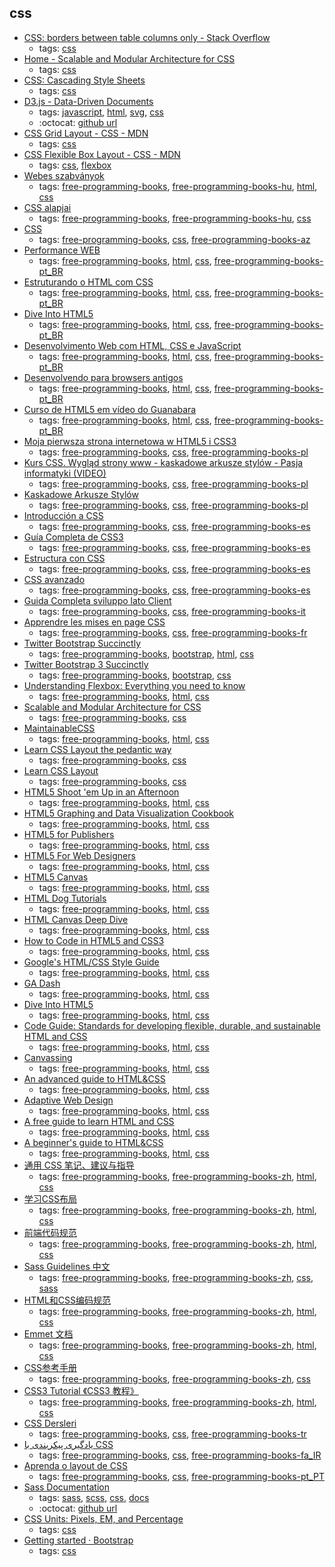 css 
---
* [CSS: borders between table columns only - Stack Overflow](https://stackoverflow.com/questions/3313456/css-borders-between-table-columns-only)
    * tags: [css](../tags/css.md)
* [Home - Scalable and Modular Architecture for CSS](https://smacss.com/)
    * tags: [css](../tags/css.md)
* [CSS: Cascading Style Sheets](https://developer.mozilla.org/en-US/docs/Web/CSS)
    * tags: [css](../tags/css.md)
* [D3.js - Data-Driven Documents](https://d3js.org/)
    * tags: [javascript](../tags/javascript.md), [html](../tags/html.md), [svg](../tags/svg.md), [css](../tags/css.md)
    * :octocat: [github url](https://github.com/d3/d3)
* [CSS Grid Layout - CSS - MDN](https://developer.mozilla.org/en-US/docs/Web/CSS/CSS_Grid_Layout)
    * tags: [css](../tags/css.md)
* [CSS Flexible Box Layout - CSS - MDN](https://developer.mozilla.org/en-US/docs/Web/CSS/CSS_Flexible_Box_Layout)
    * tags: [css](../tags/css.md), [flexbox](../tags/flexbox.md)
* [Webes szabványok](http://nagygusztav.hu/webes-szabvanyok)
    * tags: [free-programming-books](../tags/free-programming-books.md), [free-programming-books-hu](../tags/free-programming-books-hu.md), [html](../tags/html.md), [css](../tags/css.md)
* [CSS alapjai](http://weblabor.hu/cikkek/cssalapjai1)
    * tags: [free-programming-books](../tags/free-programming-books.md), [free-programming-books-hu](../tags/free-programming-books-hu.md), [css](../tags/css.md)
* [CSS](http://ilkaddimlar.com/kateqoriya12/CSS)
    * tags: [free-programming-books](../tags/free-programming-books.md), [css](../tags/css.md), [free-programming-books-az](../tags/free-programming-books-az.md)
* [Performance WEB](http://www.webperf.com.br)
    * tags: [free-programming-books](../tags/free-programming-books.md), [html](../tags/html.md), [css](../tags/css.md), [free-programming-books-pt_BR](../tags/free-programming-books-pt_BR.md)
* [Estruturando o HTML com CSS](http://pt-br.learnlayout.com)
    * tags: [free-programming-books](../tags/free-programming-books.md), [html](../tags/html.md), [css](../tags/css.md), [free-programming-books-pt_BR](../tags/free-programming-books-pt_BR.md)
* [Dive Into HTML5](http://diveintohtml5.com.br)
    * tags: [free-programming-books](../tags/free-programming-books.md), [html](../tags/html.md), [css](../tags/css.md), [free-programming-books-pt_BR](../tags/free-programming-books-pt_BR.md)
* [Desenvolvimento Web com HTML, CSS e JavaScript](https://www.caelum.com.br/apostila-html-css-javascript/)
    * tags: [free-programming-books](../tags/free-programming-books.md), [html](../tags/html.md), [css](../tags/css.md), [free-programming-books-pt_BR](../tags/free-programming-books-pt_BR.md)
* [Desenvolvendo para browsers antigos](http://tableless.com.br/browsers-antigos-guerra-contra-o-terror/)
    * tags: [free-programming-books](../tags/free-programming-books.md), [html](../tags/html.md), [css](../tags/css.md), [free-programming-books-pt_BR](../tags/free-programming-books-pt_BR.md)
* [Curso de HTML5 em vídeo do Guanabara](https://www.youtube.com/playlist?list=PLHz_AreHm4dlAnJ_jJtV29RFxnPHDuk9o)
    * tags: [free-programming-books](../tags/free-programming-books.md), [html](../tags/html.md), [css](../tags/css.md), [free-programming-books-pt_BR](../tags/free-programming-books-pt_BR.md)
* [Moja pierwsza strona internetowa w HTML5 i CSS3](http://ferrante.pl/books/html/)
    * tags: [free-programming-books](../tags/free-programming-books.md), [css](../tags/css.md), [free-programming-books-pl](../tags/free-programming-books-pl.md)
* [Kurs CSS. Wygląd strony www - kaskadowe arkusze stylów - Pasja informatyki (VIDEO)](https://www.youtube.com/playlist?list=PLOYHgt8dIdow6b2Qm3aTJbKT2BPo5iybv)
    * tags: [free-programming-books](../tags/free-programming-books.md), [css](../tags/css.md), [free-programming-books-pl](../tags/free-programming-books-pl.md)
* [Kaskadowe Arkusze Stylów](http://www.kurshtml.edu.pl/css/index.html)
    * tags: [free-programming-books](../tags/free-programming-books.md), [css](../tags/css.md), [free-programming-books-pl](../tags/free-programming-books-pl.md)
* [Introducción a CSS](http://librosweb.es/libro/css/)
    * tags: [free-programming-books](../tags/free-programming-books.md), [css](../tags/css.md), [free-programming-books-es](../tags/free-programming-books-es.md)
* [Guía Completa de CSS3](http://www.etnassoft.com/biblioteca/guia-completa-de-css3/)
    * tags: [free-programming-books](../tags/free-programming-books.md), [css](../tags/css.md), [free-programming-books-es](../tags/free-programming-books-es.md)
* [Estructura con CSS](http://es.learnlayout.com)
    * tags: [free-programming-books](../tags/free-programming-books.md), [css](../tags/css.md), [free-programming-books-es](../tags/free-programming-books-es.md)
* [CSS avanzado](http://librosweb.es/libro/css_avanzado/)
    * tags: [free-programming-books](../tags/free-programming-books.md), [css](../tags/css.md), [free-programming-books-es](../tags/free-programming-books-es.md)
* [Guida Completa sviluppo lato Client](http://www.aiutamici.com/PortalWeb/eBook/ebook/Alessandro_Stella-Programmare_per_il_web.pdf)
    * tags: [free-programming-books](../tags/free-programming-books.md), [css](../tags/css.md), [free-programming-books-it](../tags/free-programming-books-it.md)
* [Apprendre les mises en page CSS](http://fr.learnlayout.com)
    * tags: [free-programming-books](../tags/free-programming-books.md), [css](../tags/css.md), [free-programming-books-fr](../tags/free-programming-books-fr.md)
* [Twitter Bootstrap Succinctly](https://www.syncfusion.com/resources/techportal/ebooks/twitterbootstrap)
    * tags: [free-programming-books](../tags/free-programming-books.md), [bootstrap](../tags/bootstrap.md), [html](../tags/html.md), [css](../tags/css.md)
* [Twitter Bootstrap 3 Succinctly](https://www.syncfusion.com/resources/techportal/ebooks/twitterbootstrap3)
    * tags: [free-programming-books](../tags/free-programming-books.md), [bootstrap](../tags/bootstrap.md), [css](../tags/css.md)
* [Understanding Flexbox: Everything you need to know](https://ohansemmanuel.github.io/uf_download.html)
    * tags: [free-programming-books](../tags/free-programming-books.md), [html](../tags/html.md), [css](../tags/css.md)
* [Scalable and Modular Architecture for CSS](https://smacss.com)
    * tags: [free-programming-books](../tags/free-programming-books.md), [css](../tags/css.md)
* [MaintainableCSS](http://maintainablecss.com)
    * tags: [free-programming-books](../tags/free-programming-books.md), [html](../tags/html.md), [css](../tags/css.md)
* [Learn CSS Layout the pedantic way](http://book.mixu.net/css/)
    * tags: [free-programming-books](../tags/free-programming-books.md), [css](../tags/css.md)
* [Learn CSS Layout](http://learnlayout.com)
    * tags: [free-programming-books](../tags/free-programming-books.md), [css](../tags/css.md)
* [HTML5 Shoot 'em Up in an Afternoon](https://leanpub.com/html5shootemupinanafternoon/read)
    * tags: [free-programming-books](../tags/free-programming-books.md), [html](../tags/html.md), [css](../tags/css.md)
* [HTML5 Graphing and Data Visualization Cookbook](https://www.packtpub.com/packt/free-ebook/html5-data-visualization-cookbook)
    * tags: [free-programming-books](../tags/free-programming-books.md), [html](../tags/html.md), [css](../tags/css.md)
* [HTML5 for Publishers](http://chimera.labs.oreilly.com/books/1234000000770/index.html)
    * tags: [free-programming-books](../tags/free-programming-books.md), [html](../tags/html.md), [css](../tags/css.md)
* [HTML5 For Web Designers](http://html5forwebdesigners.com)
    * tags: [free-programming-books](../tags/free-programming-books.md), [html](../tags/html.md), [css](../tags/css.md)
* [HTML5 Canvas](http://chimera.labs.oreilly.com/books/1234000001654/index.html)
    * tags: [free-programming-books](../tags/free-programming-books.md), [html](../tags/html.md), [css](../tags/css.md)
* [HTML Dog Tutorials](http://www.htmldog.com)
    * tags: [free-programming-books](../tags/free-programming-books.md), [html](../tags/html.md), [css](../tags/css.md)
* [HTML Canvas Deep Dive](http://joshondesign.com/p/books/canvasdeepdive/toc.html)
    * tags: [free-programming-books](../tags/free-programming-books.md), [html](../tags/html.md), [css](../tags/css.md)
* [How to Code in HTML5 and CSS3](http://howtocodeinhtml.com)
    * tags: [free-programming-books](../tags/free-programming-books.md), [html](../tags/html.md), [css](../tags/css.md)
* [Google's HTML/CSS Style Guide](https://google.github.io/styleguide/htmlcssguide.xml)
    * tags: [free-programming-books](../tags/free-programming-books.md), [html](../tags/html.md), [css](../tags/css.md)
* [GA Dash](https://dash.generalassemb.ly)
    * tags: [free-programming-books](../tags/free-programming-books.md), [html](../tags/html.md), [css](../tags/css.md)
* [Dive Into HTML5](http://diveintohtml5.info)
    * tags: [free-programming-books](../tags/free-programming-books.md), [html](../tags/html.md), [css](../tags/css.md)
* [Code Guide: Standards for developing flexible, durable, and sustainable HTML and CSS](http://mdo.github.io/code-guide/)
    * tags: [free-programming-books](../tags/free-programming-books.md), [html](../tags/html.md), [css](../tags/css.md)
* [Canvassing](http://learnjs.io/canvassing/read)
    * tags: [free-programming-books](../tags/free-programming-books.md), [html](../tags/html.md), [css](../tags/css.md)
* [An advanced guide to HTML&CSS](http://learn.shayhowe.com/advanced-html-css/)
    * tags: [free-programming-books](../tags/free-programming-books.md), [html](../tags/html.md), [css](../tags/css.md)
* [Adaptive Web Design](http://adaptivewebdesign.info/1st-edition/)
    * tags: [free-programming-books](../tags/free-programming-books.md), [html](../tags/html.md), [css](../tags/css.md)
* [A free guide to learn HTML and CSS](http://marksheet.io)
    * tags: [free-programming-books](../tags/free-programming-books.md), [html](../tags/html.md), [css](../tags/css.md)
* [A beginner's guide to HTML&CSS](http://learn.shayhowe.com/html-css/)
    * tags: [free-programming-books](../tags/free-programming-books.md), [html](../tags/html.md), [css](../tags/css.md)
* [通用 CSS 笔记、建议与指导](https://github.com/chadluo/CSS-Guidelines/blob/master/README.md)
    * tags: [free-programming-books](../tags/free-programming-books.md), [free-programming-books-zh](../tags/free-programming-books-zh.md), [html](../tags/html.md), [css](../tags/css.md)
* [学习CSS布局](http://zh.learnlayout.com)
    * tags: [free-programming-books](../tags/free-programming-books.md), [free-programming-books-zh](../tags/free-programming-books-zh.md), [html](../tags/html.md), [css](../tags/css.md)
* [前端代码规范](http://alloyteam.github.io/CodeGuide/)
    * tags: [free-programming-books](../tags/free-programming-books.md), [free-programming-books-zh](../tags/free-programming-books-zh.md), [html](../tags/html.md), [css](../tags/css.md)
* [Sass Guidelines 中文](http://sass-guidelin.es/zh/)
    * tags: [free-programming-books](../tags/free-programming-books.md), [free-programming-books-zh](../tags/free-programming-books-zh.md), [css](../tags/css.md), [sass](../tags/sass.md)
* [HTML和CSS编码规范](http://codeguide.bootcss.com)
    * tags: [free-programming-books](../tags/free-programming-books.md), [free-programming-books-zh](../tags/free-programming-books-zh.md), [html](../tags/html.md), [css](../tags/css.md)
* [Emmet 文档](http://yanxyz.github.io/emmet-docs/)
    * tags: [free-programming-books](../tags/free-programming-books.md), [free-programming-books-zh](../tags/free-programming-books-zh.md), [html](../tags/html.md), [css](../tags/css.md)
* [CSS参考手册](http://css.doyoe.com)
    * tags: [free-programming-books](../tags/free-programming-books.md), [free-programming-books-zh](../tags/free-programming-books-zh.md), [css](../tags/css.md)
* [CSS3 Tutorial 《CSS3 教程》](https://github.com/waylau/css3-tutorial)
    * tags: [free-programming-books](../tags/free-programming-books.md), [free-programming-books-zh](../tags/free-programming-books-zh.md), [html](../tags/html.md), [css](../tags/css.md)
* [CSS Dersleri](http://fatihhayrioglu.com/css-dersleri/)
    * tags: [free-programming-books](../tags/free-programming-books.md), [css](../tags/css.md), [free-programming-books-tr](../tags/free-programming-books-tr.md)
* [یادگیری پیکربندی با CSS](http://fa.learnlayout.com)
    * tags: [free-programming-books](../tags/free-programming-books.md), [css](../tags/css.md), [free-programming-books-fa_IR](../tags/free-programming-books-fa_IR.md)
* [Aprenda o layout de CSS](http://pt-pt.learnlayout.com)
    * tags: [free-programming-books](../tags/free-programming-books.md), [css](../tags/css.md), [free-programming-books-pt_PT](../tags/free-programming-books-pt_PT.md)
* [Sass Documentation ](http://sass-lang.com/documentation/file.SASS_REFERENCE.html)
    * tags: [sass](../tags/sass.md), [scss](../tags/scss.md), [css](../tags/css.md), [docs](../tags/docs.md)
    * :octocat: [github url](https://github.com/sass/sass)
* [CSS Units: Pixels, EM, and Percentage](http://www.hongkiat.com/blog/css-units/)
    * tags: [css](../tags/css.md)
* [ Getting started · Bootstrap ](http://getbootstrap.com/getting-started/)
    * tags: [css](../tags/css.md)
